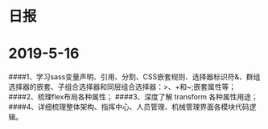 # 日报

# 2019-5-16
 ####1、学习sass变量声明、引用、分割、CSS嵌套规则、选择器标识符&、群组选择器的嵌套、子组合选择器和同层组合选择器：>、+和~;嵌套属性等；
 ####2、梳理flex布局各种属性；
 ####3、深度了解 transform 各种属性用途；
 ####4、详细梳理整体架构、指挥中心、人员管理、机械管理界面各模块代码逻辑。
